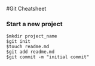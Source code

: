 #Git Cheatsheet

### Start a new project

```shell
$mkdir project_name
$git init
$touch readme.md
$git add readme.md
$git commit -m "initial commit"
```